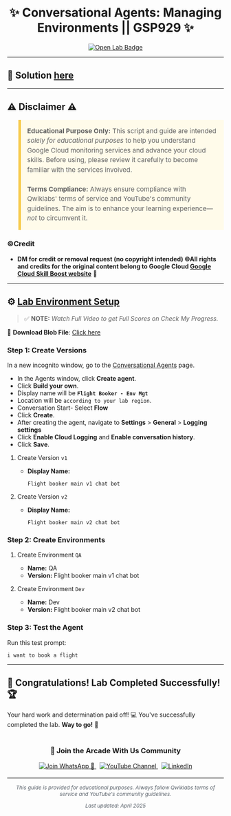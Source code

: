 <h1 align="center">
✨  Conversational Agents: Managing Environments || GSP929 ✨
</h1>

<div align="center">
  <a href="https://www.cloudskillsboost.google/focuses/21708?parent=catalog"_blank" rel="noopener noreferrer">
    <img src="https://img.shields.io/badge/Open_Lab-Cloud_Skills_Boost-4285F4?style=for-the-badge&logo=google&logoColor=white&labelColor=34A853" alt="Open Lab Badge">
  </a>
</div>

---

## 🔑 Solution [here]()

---

## ⚠️ Disclaimer ⚠️

<blockquote style="background-color: #fffbea; border-left: 6px solid #f7c948; padding: 1em; font-size: 15px; line-height: 1.5;">
  <strong>Educational Purpose Only:</strong> This script and guide are intended <em>solely for educational purposes</em> to help you understand Google Cloud monitoring services and advance your cloud skills. Before using, please review it carefully to become familiar with the services involved.
  <br><br>
  <strong>Terms Compliance:</strong> Always ensure compliance with Qwiklabs' terms of service and YouTube's community guidelines. The aim is to enhance your learning experience—<em>not</em> to circumvent it.
</blockquote>

### ©Credit
- **DM for credit or removal request (no copyright intended) ©All rights and credits for the original content belong to Google Cloud [Google Cloud Skill Boost website](https://www.cloudskillsboost.google/)** 🙏

---

## ⚙️ <ins>Lab Environment Setup</ins>

> ✅ **NOTE:** *Watch Full Video to get Full Scores on Check My Progress.*

🔗 **Download Blob File**: [Click here](https://drive.google.com/file/d/17Nbx7lQg0F-nmMvjPAnckDhaZ9AUM3KQ/view?usp=sharing)

### Step 1: Create Versions
In a new incognito window, go to the [Conversational Agents](https://conversational-agents.cloud.google.com/projects) page.
  * In the Agents window, click **Create agent**.
  * Click **Build your own**.
  * Display name will be **`Flight Booker - Env Mgt`**
  * Location will be `according to your lab region`.
  * Conversation Start- Select **Flow**
  * Click **Create**.
  * After creating the agent, navigate to **Settings** > **General** > **Logging settings**
  * Click **Enable Cloud Logging** and **Enable conversation history**.
  * Click **Save**.

1. Create Version `v1`

   * **Display Name:**

     ```text
     Flight booker main v1 chat bot
     ```

2. Create Version `v2`

   * **Display Name:**

     ```text
     Flight booker main v2 chat bot
     ```

### Step 2: Create Environments

1. Create Environment `QA`

   * **Name:** QA
   * **Version:** Flight booker main v1 chat bot

2. Create Environment `Dev`

   * **Name:** Dev
   * **Version:** Flight booker main v2 chat bot

### Step 3: Test the Agent

Run this test prompt:

```text
i want to book a flight
```

---

## 🎉 **Congratulations! Lab Completed Successfully!** 🏆  

Your hard work and determination paid off! 💻
You've successfully completed the lab. **Way to go!** 🚀


<div align="center" style="padding: 5px;">
  <h3>📱 Join the Arcade With Us Community</h3>
  
  <a href="https://chat.whatsapp.com/KN3NvYNTJvU5xMCVTORJtS">
    <img src="https://img.shields.io/badge/Join_WhatsApp-25D366?style=for-the-badge&logo=whatsapp&logoColor=white" alt="Join WhatsApp 👥">
  </a>
  &nbsp;
  <a href="https://youtube.com/@arcadewithus_we?si=yeEby5M3k40gdX4l">
    <img src="https://img.shields.io/badge/Subscribe-Arcade%20With%20Us-FF0000?style=for-the-badge&logo=youtube&logoColor=white" alt="YouTube Channel">
  </a>
  &nbsp;
  <a href="https://www.linkedin.com/in/tripti-gupta-a28a6832b/">
    <img src="https://img.shields.io/badge/LINKEDIN-Tripti%20Gupta-0077B5?style=for-the-badge&logo=linkedin&logoColor=white" alt="LinkedIn">
</a>


</div>

---

<div align="center">
  <p style="font-size: 12px; color: #586069;">
    <em>This guide is provided for educational purposes. Always follow Qwiklabs terms of service and YouTube's community guidelines.</em>
  </p>
  <p style="font-size: 12px; color: #586069;">
    <em>Last updated: April 2025</em>
  </p>
</div>
